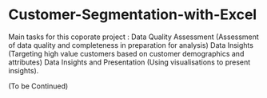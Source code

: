 # Customer-Segmentation-with-Excel
Main tasks for this coporate project :  Data Quality Assessment (Assessment of data quality and completeness in preparation for analysis) Data Insights (Targeting high value customers based on customer demographics and attributes) Data Insights and Presentation (Using visualisations to present insights).

(To be Continued)
